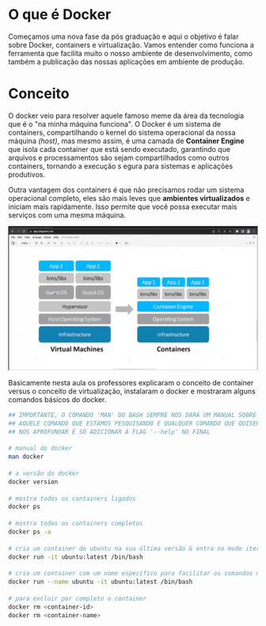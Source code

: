 # O que é Docker

Começamos uma nova fase da pós graduação e aqui o objetivo é falar sobre Docker, containers e virtualização. Vamos entender como funciona a ferramenta que facilita muito o nosso ambiente de desenvolvimento, como também a publicação das nossas aplicações em ambiente de produção.

# Conceito

O docker veio para resolver aquele famoso meme da área da tecnologia que é o "na minha máquina funciona". O Docker é um sistema de containers, compartilhando o kernel do sistema operacional da nossa máquina *(host)*, mas mesmo assim, é uma camada de **Container Engine** que isola cada container que está sendo executado, garantindo que arquivos e processamentos são sejam compartilhados como outros containers, tornando a execução s egura para sistemas e aplicações produtivos. 

Outra vantagem dos containers é que não precisamos rodar um sistema operacional completo, eles são mais leves que **ambientes virtualizados** e iniciam mais rapidamente. Isso permite que você possa executar mais serviços com uma mesma máquina. 

![containers](containers.png)

Basicamente nesta aula os professores explicaram o conceito de container versus o conceito de virtualização, instalaram o docker e mostraram alguns comandos básicos do docker. 

```bash
## IMPORTANTE, O COMANDO 'MAN' DO BASH SEMPRE NOS DARÁ UM MANUAL SOBRE
## AQUELE COMANDO QUE ESTAMOS PESQUISANDO E QUALQUER COMANDO QUE QUISERMOS 
## NOS APROFUNDAR É SÓ ADICIONAR A FLAG '--help' NO FINAL

# manual do docker
man docker

# a versão do docker
docker version

# mostra todos os containers ligados
docker ps 

# mostra todos os containers completos
docker ps -a

# cria um container do ubuntu na sua última versão & entra no modo iterativo do container que subimos
docker run -it ubuntu:latest /bin/bash 

# cria um container com um nome específico para facilitar os comandos no nosso container
docker run --name ubuntu -it ubuntu:latest /bin/bash

# para excluir por completo o container
docker rm <container-id> 
docker rm <container-name>
```